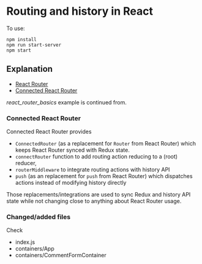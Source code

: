 # Routing and history in React

To use:
```
npm install
npm run start-server
npm start
```

## Explanation

* [React Router](https://reacttraining.com/react-router)
* [Connected React Router](https://github.com/supasate/connected-react-router)

_react_router_basics_ example is continued from.

### Connected React Router

Connected React Router provides 
* `ConnectedRouter` (as a replacement for `Router` from React Router) which keeps React Router synced with Redux state.
* `connectRouter` function to add routing action reducing to a (root) reducer, 
* `routerMiddleware` to integrate routing actions with history API
* `push` (as an replacement for `push` from React Router) which dispatches actions instead of modifying history directly

Those replacements/integrations are used to sync Redux and history API state while not changing close to anything about React Router usage.

### Changed/added files

Check
* index.js
* containers/App
* containers/CommentFormContainer
